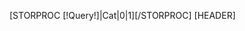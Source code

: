 [STORPROC [!Query!]|Cat|0|1][/STORPROC]
[HEADER]
	<style type="text/css">
		#DataContenu {
			background:#fff;
			padding:10px 10px 10px 20px;
			min-height:300px;
		}

		* html #Data {
			width:725px;
		}

		#FormContact label {
			font-family:arial,verdana;
		}

	</style>
	<link rel="canonical" href="[!Domaine!]/[!Lien!]" />
[/HEADER]
[MODULE News/Structure/Gauche]
[TITLE]Abtel agence web vous écoute et vous conseille pour la création de votre site web : contactez-nous[/TITLE]
[DESCRIPTION]Abtel agence web met à votre service son expertise et vous conseille dans votre projet de création de site internet.Contactez-nous pour en savoir plus.[/DESCRIPTION]
<div id="Milieu" style="margin-left:250px;">
	<div id="Data">
		<div class="FicheClient">
			<h1 style="border-bottom:1px solid #f29400;">[!Cat::Nom!]</h1>
			<div class="Description">[!Cat::Chapo!]</div>
			<div>
				[IF [!Cat::Description!]]
					<p class="Description">[!Cat::Description!]</p>
				[/IF]
			</div>
		</div>
		<div id="DataContenu">
			[STORPROC Redaction/Categorie/[!Cat::Id!]/Article/Publier=1|Art|0|10|Id|ASC]	
				<div class="ArtText" style="margin-bottom:10px;padding-top:5px;">
					<p style="display:block;border-bottom:1px solid #827152;font-family:Arial,verdana;padding:0 0 10px 0;">[!Art::Contenu!]</p>
				</div>		
			[/STORPROC]
			
			<div id="InfoContactForm">
				<span class="Bold" style="margin-bottom:5px;">Abtel agence web - Si&egrave;ge social</span>
				<span>Km 4 Route d'Arles - Parc Delta</span>
				<span style="margin-bottom:15px;">30230 BOUILLARGUES</span>
				<span>Tel :&nbsp;&nbsp;+33 (0) 4 66 04 06 13</span>
				<span style="margin-bottom:20px;">Fax : +33 (0) 4 66 04 09 80</span><br />
				<span class="Bold" style="margin-bottom:5px;">Abtel agence web - Agence Montpellier</span>
				<span>[!CONF::MODULE::SYSTEME::ADRESSEBIS!]</span>
				<span>[!CONF::MODULE::SYSTEME::ADRESSEBIS2!]</span>
				<span style="margin-bottom:15px;">[!CONF::MODULE::SYSTEME::VILLE!] </span>
				<span>Tel :&nbsp;&nbsp;[!CONF::MODULE::SYSTEME::TELINT!] </span>
				<span style="margin-bottom:20px;">Fax : [!CONF::MODULE::SYSTEME::FAXINT!] </span>
				<span>Vcard et plan d'acc&egrave;s : <a href="[!CONF::MODULE::SYSTEME::VCARD!]" title="Vcard et plan d'acc&egrave;s" onclick="window.open(this.href); return false;" style="font-style:italic;">[!CONF::MODULE::SYSTEME::VCARD2!]</a></span>
	
			</div>

			[IF [!youyou!]=ValiContact]
				//Verification des informations du formulaire
				[!C_Error:=0!]
				[IF [!C_Nom!]][ELSE][!C_Nom_Error:=1!][!C_Error:=1!][/IF]
				[IF [!C_Mail!]][ELSE][!C_Mail_Error:=1!][!C_Error:=1!][/IF]
				[IF [!C_Tel!]][ELSE][!C_Tel_Error:=1!][!C_Error:=1!][/IF]
				[IF [!C_Objet!]][ELSE][!C_Objet_Error:=1!][!C_Error:=1!][/IF]
				[IF [!C_Mess!]][ELSE][!C_Mess_Error:=1!][!C_Error:=1!][/IF]	
				[IF [!C_TypeObjet!]][ELSE][!C_TypeObjet_Error:=1!][!C_Error:=1!][/IF]	
				//Si il y a des erreurs, on les affiche
				[IF [!C_Error!]]
					<div class="BlocError" style="width:435px;">
						<p>Veuillez remplir les champs obligatoires suivants :</p>
						<ul style="padding-left:0;margin-left:0;">
							[IF [!C_Nom_Error!]]<li style="padding-left:0;margin-left:0;">Merci de renseigner votre Nom</li>[/IF]
							//[IF [!C_Prenom_Error!]]<li style="padding-left:0;margin-left:0;">Merci de renseigner votre pr&eacute;nom</li>[/IF]
							[IF [!C_Mail_Error!]]<li style="padding-left:0;margin-left:0;">Merci de renseigner votre adresse email</li>[/IF]
							[IF [!C_Tel_Error!]]<li style="padding-left:0;margin-left:0;">Merci de renseigner votre n&deg; de t&eacute;l&eacute;phone</li>[/IF]
							[IF [!C_TypeObjet_Error!]]<li style="padding-left:0;margin-left:0;">Merci de choisir l'objet de votre demande</li>[/IF]
							[IF [!C_Objet_Error!]]<li style="padding-left:0;margin-left:0;">Merci de renseigner le sujet de votre demande</li>[/IF]
							[IF [!C_Mess_Error!]]<li style="padding-left:0;margin-left:0;">Merci de laisser votre message</li>[/IF]
						</ul>
					</div>
				[ELSE]
					[COUNT Newsletter/GroupeEnvoi/7/Contact/Email=[!C_Mail!]|Test]
					[IF [!Test!]]
					[ELSE]
						//creation de l'objet contact a enregistrer a la newsletter
						[OBJ Newsletter|Contact|Con]
						[METHOD Con|Set][PARAM]Email[/PARAM][PARAM][!C_Mail!][/PARAM][/METHOD]
						[METHOD Con|Set][PARAM]Libelle[/PARAM][PARAM][!C_TypeObjet!][/PARAM][/METHOD]
						[METHOD Con|Set][PARAM]Nom[/PARAM][PARAM][!C_Nom!][/PARAM][/METHOD]
						[METHOD Con|Set][PARAM]Prenom[/PARAM][PARAM][!C_Prenom!][/PARAM][/METHOD]
						[METHOD Con|Set][PARAM]Telephone[/PARAM][PARAM][!C_Tel!][/PARAM][/METHOD]
						[METHOD Con|Set][PARAM]Commentaires[/PARAM][PARAM]<a href="http://geotool.flagfox.net/?ip=[!SERVER::REMOTE_ADDR!]">[!SERVER::REMOTE_ADDR!]</a><br /><br />[!C_Mess!][/PARAM][/METHOD]
						[METHOD Con|AddParent]
							[PARAM]Newsletter/GroupeEnvoi/7[/PARAM]
						[/METHOD]
						[METHOD Con|Save][/METHOD]
					[/IF]
					[LIB Mail|LeMail]
					[METHOD LeMail|Subject][PARAM][!C_TypeObjet!] : [!C_Objet!][/PARAM][/METHOD]
					[METHOD LeMail|From][PARAM][!C_Mail!][/PARAM][/METHOD]
					[METHOD LeMail|ReplyTo][PARAM][!C_Mail!][/PARAM][/METHOD]
					[METHOD LeMail|To][PARAM][!CONF::MODULE::SYSTEME::CONTACT!][/PARAM][/METHOD]
					[METHOD LeMail|Body]
						[PARAM]
							[BLOC Mail]
								<font face="arial" color="#000000" size="2">
								<strong>Adresse Ip</strong> : <span><a href="http://geotool.flagfox.net/?ip=[!SERVER::REMOTE_ADDR!]">[!SERVER::REMOTE_ADDR!]</a></span><br/><br />
								<strong>Objet de la demande</strong> : [!C_TypeObjet!]<br/>
								<strong>Envoy&eacute; par</strong> : <span style="text-transform:uppercase;">[!C_Nom!] </span><br/>
								<strong>[!C_Prenom!]</strong><br/>
								<strong>Num&#233;ro de t&#233;l&#233;phone</strong> : [!C_Tel!]<br/>
								<strong>Adresse e-mail</strong> : [!C_Mail!]<br/>
								<strong>Sujet</strong> : [!C_Objet!]<br/>
								<strong>Message</strong> : [!C_Mess!]<br /></font>
							[/BLOC]
						[/PARAM]
					[/METHOD]
					[METHOD LeMail|Priority][PARAM]5[/PARAM][/METHOD]
					[METHOD LeMail|BuildMail][/METHOD]
					[METHOD LeMail|Send][/METHOD]
					//Mail de confirmation
					[LIB Mail|LeMail]
					[METHOD LeMail|Subject][PARAM]Agence web Expressiv : votre message[/PARAM][/METHOD]
					[METHOD LeMail|From][PARAM][!CONF::MODULE::SYSTEME::CONTACT!][/PARAM][/METHOD]
					[METHOD LeMail|ReplyTo][PARAM][!CONF::MODULE::SYSTEME::CONTACT!][/PARAM][/METHOD]
					[METHOD LeMail|To][PARAM][!C_Mail!][/PARAM][/METHOD]
					[METHOD LeMail|Body]
						[PARAM]
							[BLOC Mail]
								Bonjour [!C_Prenom!] [!C_Nom!],<br />nous avons bien re&ccedil;u votre demande par email et vous remercions de votre confiance.<br />Nous traitons votre demande dans les plus brefs d&eacute;lais.
								<hr />
								Hello [!C_Prenom!] [!C_Nom!],<br />thank you for the email you send us.<Br />We will process your request as soon as possible.
								
							[/BLOC]
						[/PARAM]
					[/METHOD]
					[METHOD LeMail|Priority][PARAM]5[/PARAM][/METHOD]
					[METHOD LeMail|BuildMail][/METHOD]
					[METHOD LeMail|Send][/METHOD]
					<br />
					<h2>Message envoy&eacute; avec succ&egrave;s.</h2>
					<br />
					<p>Un mail de confirmation vous a &eacute;t&eacute; adress&eacute;.</p><br /><br />
				[/IF]
			[/IF]
			[IF [!youyou!]!=ValiContact||[!C_Error!]]//Si le formulaire est envoye avec succes
				<form id="FormContact" enctype="application/x-www-form-urlencoded"  method="post" action="">
					<div class="LigneForm">
						<label class="[IF [!C_Nom_Error!]]ErrorLab[/IF]">Nom <span style="color:#f29400;">*</span></label>
						<input type="text" name="C_Nom"  [IF [!C_Nom!]=] value="[!C_Nom!]" [ELSE] value="[!C_Nom!]" [/IF] style="text-transform:uppercase;width:335px;" class="[IF [!C_Nom_Error!]]Error[/IF]" />
					</div>
					<div class="LigneForm">
						<label>Pr&eacute;nom</label>
						<input type="text" name="C_Prenom" [IF [!C_Prenom!]=] value="[!C_Prenom!]" [ELSE] value="[!C_Prenom!]" [/IF] style="width:335px;" />
					</div>
					<div class="LigneForm">
						<label class="[IF [!C_Tel_Error!]]ErrorLab[/IF]">Num&eacute;ro de t&eacute;l&eacute;phone <span style="color:#f29400;">*</span></label>
						<input type="text" name="C_Tel" [IF [!C_Tel!]=] value="[!C_Tel!]" [ELSE] value="[!C_Tel!]" [/IF] style="width:335px;"  class="[IF [!C_Tel_Error!]]Error[/IF]"/>
					</div>
					<div class="LigneForm">
						<label class="[IF [!C_Mail_Error!]]ErrorLab[/IF]">Adresse e-mail <span style="color:#f29400;">*</span></label>
						<input type="text" name="C_Mail" [IF [!C_Mail!]=] value="[!C_Mail!]" [ELSE] value="[!C_Mail!]" [/IF] style="width:335px;" class="[IF [!C_Mail_Error!]]Error[/IF]" />
					</div>
					<div class="LigneForm">
						<label class="[IF [!C_TypeObjet_Error!]]ErrorLab[/IF]">Objet de la demande <span style="color:#f29400;">*</span></label>
						<select name="C_TypeObjet" class="[IF [!C_TypeObjet_Error!]]Error[/IF]" style="width:343px;cursor:pointer;outline:0;">
							<option value="">choisissez</option>
							<option value="demande de devis" [IF [!C_TypeObjet!]="demande de devis"] selected="selected"[/IF]>demande de devis</option>
							<option value="demande de partenariat" [IF [!C_TypeObjet!]="demande de partenariat"] selected="selected"[/IF]>demande de partenariat</option>
							<option value="demande de stage/emploi" [IF [!C_TypeObjet!]="demande de stage/emploi"] selected="selected"[/IF]>demande de stage/emploi</option>
							<option value="autre" [IF [!C_TypeObjet!]=autre] selected="selected"[/IF]>autre</option>
						</select>
					</div>
					<div class="LigneForm">
						<label class="[IF [!C_Objet_Error!]]ErrorLab[/IF]">Sujet <span style="color:#f29400;">*</span></label>
						<input type="text" name="C_Objet" [IF [!C_Objet!]=] value="[!C_Objet!]" [ELSE] value="[!C_Objet!]" [/IF] style="width:335px;" class="[IF [!C_Objet_Error!]]Error[/IF]" />
					</div>
					<div class="LigneForm">
						<label class="[IF [!C_Mess_Error!]]ErrorLab[/IF]">Message <span style="color:#f29400;">*</span></label>
						<textarea cols="" rows="" name="C_Mess" class="[IF [!C_Mess_Error!]]Error[/IF]" style="width:335px;height:130px;" >[IF [!C_Mess!]=][!C_Mess!][ELSE][!C_Mess!][/IF]</textarea>
					</div>
					<!--<div class="Obligatoire">
						<p>Les champs marqu&eacute;s (\*) sont obligatoires.</p>
					</div>-->
					<div style="overflow:hidden;width:482px;">
						<div class="Obligatoire">Les champs marqu&eacute;s (\*) sont obligatoires.</div>
						<input type="hidden" name="youyou" value="ValiContact" />
						<input type="submit" name="" value="" class="BtnContact" title="Envoyer le mail"/>
					</div>
				</form>
			[/IF]
		</div>
		<p class="Italic" style="padding-top:10px;">Conform&eacute;ment &agrave; la loi n°78-17 du 6 janvier 1978 relative &agrave; l'informatique, aux fichiers et aux libert&eacute;s, vous disposez d'un droit d'acc&egrave;s, de rectification, de suppression des informations qui vous concernent, que vous pouvez exercer en vous adessant &agrave; : _expressiv PIT de la pompignane rue de la vieille poste 34055 MONTPELLIER</p>
	</div>
</div>
<div class="Clear"></div>